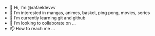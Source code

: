 - 👋 Hi, I’m @rafaeldevvv
- 👀 I’m interested in mangas, animes, basket, ping pong, movies, series
- 🌱 I’m currently learning git and github
- 💞️ I’m looking to collaborate on ...
- 📫 How to reach me ...

<!---
rafaeldevvv/rafaeldevvv is a ✨ special ✨ repository because its `README.md` (this file) appears on your GitHub profile.
You can click the Preview link to take a look at your changes.
--->
